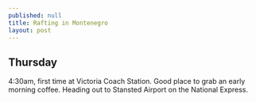 ```yaml
---
published: null
title: Rafting in Montenegro
layout: post
---
```


## Thursday

4:30am, first time at Victoria Coach Station. Good place to grab an early morning coffee. Heading out to Stansted Airport on the National Express.

